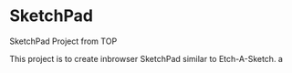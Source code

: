 # SketchPad
SketchPad Project from TOP

This project is to create inbrowser SketchPad similar to Etch-A-Sketch. a
